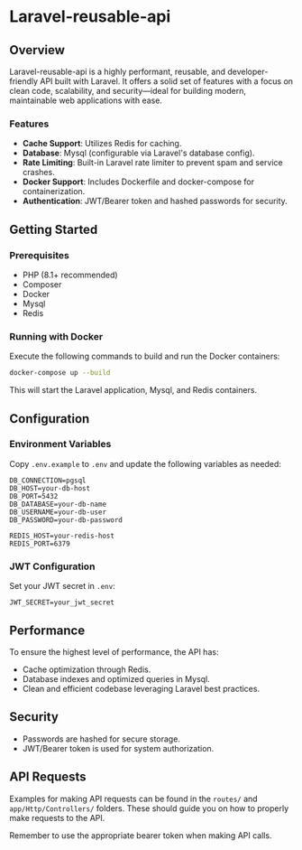 # Laravel-reusable-api

## Overview
Laravel-reusable-api is a highly performant, reusable, and developer-friendly API built with Laravel. It offers a solid set of features with a focus on clean code, scalability, and security—ideal for building modern, maintainable web applications with ease.

### Features
- **Cache Support**: Utilizes Redis for caching.
- **Database**: Mysql (configurable via Laravel's database config).
- **Rate Limiting**: Built-in Laravel rate limiter to prevent spam and service crashes.
- **Docker Support**: Includes Dockerfile and docker-compose for containerization.
- **Authentication**: JWT/Bearer token and hashed passwords for security.

## Getting Started

### Prerequisites
- PHP (8.1+ recommended)
- Composer
- Docker
- Mysql
- Redis

### Running with Docker
Execute the following commands to build and run the Docker containers:

```sh
docker-compose up --build
```

This will start the Laravel application, Mysql, and Redis containers.

## Configuration

### Environment Variables
Copy `.env.example` to `.env` and update the following variables as needed:

```
DB_CONNECTION=pgsql
DB_HOST=your-db-host
DB_PORT=5432
DB_DATABASE=your-db-name
DB_USERNAME=your-db-user
DB_PASSWORD=your-db-password

REDIS_HOST=your-redis-host
REDIS_PORT=6379
```

### JWT Configuration
Set your JWT secret in `.env`:

```
JWT_SECRET=your_jwt_secret
```

## Performance
To ensure the highest level of performance, the API has:
- Cache optimization through Redis.
- Database indexes and optimized queries in Mysql.
- Clean and efficient codebase leveraging Laravel best practices.

## Security
- Passwords are hashed for secure storage.
- JWT/Bearer token is used for system authorization.

## API Requests

Examples for making API requests can be found in the `routes/` and `app/Http/Controllers/` folders. These should guide you on how to properly make requests to the API.

Remember to use the appropriate bearer token when making API calls.
